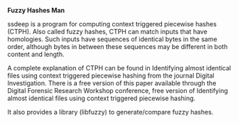 **Fuzzy Hashes Man**

ssdeep is a program for computing context triggered piecewise hashes (CTPH). Also called fuzzy hashes, CTPH can match inputs that have homologies. Such inputs have sequences of identical bytes in the same order, although bytes in between these sequences may be different in both content and length.

A complete explanation of CTPH can be found in Identifying almost identical files using context triggered piecewise hashing from the journal Digital Investigation. There is a free version of this paper available through the Digital Forensic Research Workshop conference, free version of Identifying almost identical files using context triggered piecewise hashing.

It also provides a library (libfuzzy) to generate/compare fuzzy hashes. 
